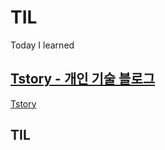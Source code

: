 # TIL
Today I learned

## [Tstory - 개인 기술 블로그](https://russwest.tistory.com/)
[Tstory]((https://github.com/jeonyh0924/TIL/blob/main/Tstory.md){:target="_blank"})

## TIL


